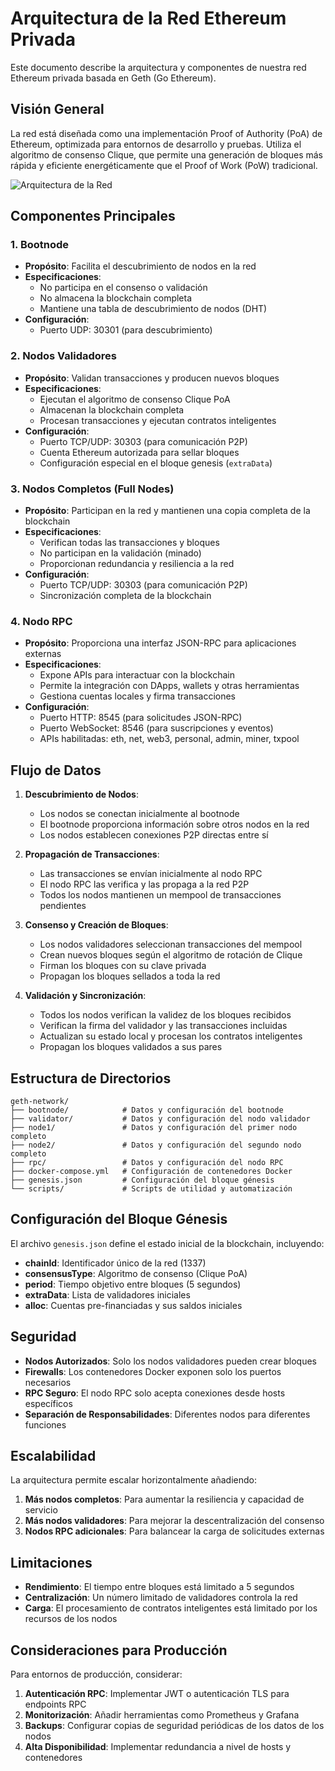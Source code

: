 # Arquitectura de la Red Ethereum Privada

Este documento describe la arquitectura y componentes de nuestra red Ethereum privada basada en Geth (Go Ethereum).

## Visión General

La red está diseñada como una implementación Proof of Authority (PoA) de Ethereum, optimizada para entornos de desarrollo y pruebas. Utiliza el algoritmo de consenso Clique, que permite una generación de bloques más rápida y eficiente energéticamente que el Proof of Work (PoW) tradicional.

![Arquitectura de la Red](../assets/network-architecture.png)

## Componentes Principales

### 1. Bootnode
- **Propósito**: Facilita el descubrimiento de nodos en la red
- **Especificaciones**:
  - No participa en el consenso o validación
  - No almacena la blockchain completa
  - Mantiene una tabla de descubrimiento de nodos (DHT)
- **Configuración**:
  - Puerto UDP: 30301 (para descubrimiento)

### 2. Nodos Validadores
- **Propósito**: Validan transacciones y producen nuevos bloques
- **Especificaciones**:
  - Ejecutan el algoritmo de consenso Clique PoA
  - Almacenan la blockchain completa
  - Procesan transacciones y ejecutan contratos inteligentes
- **Configuración**:
  - Puerto TCP/UDP: 30303 (para comunicación P2P)
  - Cuenta Ethereum autorizada para sellar bloques
  - Configuración especial en el bloque genesis (`extraData`)

### 3. Nodos Completos (Full Nodes)
- **Propósito**: Participan en la red y mantienen una copia completa de la blockchain
- **Especificaciones**:
  - Verifican todas las transacciones y bloques
  - No participan en la validación (minado)
  - Proporcionan redundancia y resiliencia a la red
- **Configuración**:
  - Puerto TCP/UDP: 30303 (para comunicación P2P)
  - Sincronización completa de la blockchain

### 4. Nodo RPC
- **Propósito**: Proporciona una interfaz JSON-RPC para aplicaciones externas
- **Especificaciones**:
  - Expone APIs para interactuar con la blockchain
  - Permite la integración con DApps, wallets y otras herramientas
  - Gestiona cuentas locales y firma transacciones
- **Configuración**:
  - Puerto HTTP: 8545 (para solicitudes JSON-RPC)
  - Puerto WebSocket: 8546 (para suscripciones y eventos)
  - APIs habilitadas: eth, net, web3, personal, admin, miner, txpool

## Flujo de Datos

1. **Descubrimiento de Nodos**:
   - Los nodos se conectan inicialmente al bootnode
   - El bootnode proporciona información sobre otros nodos en la red
   - Los nodos establecen conexiones P2P directas entre sí

2. **Propagación de Transacciones**:
   - Las transacciones se envían inicialmente al nodo RPC
   - El nodo RPC las verifica y las propaga a la red P2P
   - Todos los nodos mantienen un mempool de transacciones pendientes

3. **Consenso y Creación de Bloques**:
   - Los nodos validadores seleccionan transacciones del mempool
   - Crean nuevos bloques según el algoritmo de rotación de Clique
   - Firman los bloques con su clave privada
   - Propagan los bloques sellados a toda la red

4. **Validación y Sincronización**:
   - Todos los nodos verifican la validez de los bloques recibidos
   - Verifican la firma del validador y las transacciones incluidas
   - Actualizan su estado local y procesan los contratos inteligentes
   - Propagan los bloques validados a sus pares

## Estructura de Directorios

```
geth-network/
├── bootnode/            # Datos y configuración del bootnode
├── validator/           # Datos y configuración del nodo validador
├── node1/               # Datos y configuración del primer nodo completo
├── node2/               # Datos y configuración del segundo nodo completo
├── rpc/                 # Datos y configuración del nodo RPC
├── docker-compose.yml   # Configuración de contenedores Docker
├── genesis.json         # Configuración del bloque génesis
└── scripts/             # Scripts de utilidad y automatización
```

## Configuración del Bloque Génesis

El archivo `genesis.json` define el estado inicial de la blockchain, incluyendo:

- **chainId**: Identificador único de la red (1337)
- **consensusType**: Algoritmo de consenso (Clique PoA)
- **period**: Tiempo objetivo entre bloques (5 segundos)
- **extraData**: Lista de validadores iniciales
- **alloc**: Cuentas pre-financiadas y sus saldos iniciales

## Seguridad

- **Nodos Autorizados**: Solo los nodos validadores pueden crear bloques
- **Firewalls**: Los contenedores Docker exponen solo los puertos necesarios
- **RPC Seguro**: El nodo RPC solo acepta conexiones desde hosts específicos
- **Separación de Responsabilidades**: Diferentes nodos para diferentes funciones

## Escalabilidad

La arquitectura permite escalar horizontalmente añadiendo:

1. **Más nodos completos**: Para aumentar la resiliencia y capacidad de servicio
2. **Más nodos validadores**: Para mejorar la descentralización del consenso
3. **Nodos RPC adicionales**: Para balancear la carga de solicitudes externas

## Limitaciones

- **Rendimiento**: El tiempo entre bloques está limitado a 5 segundos
- **Centralización**: Un número limitado de validadores controla la red
- **Carga**: El procesamiento de contratos inteligentes está limitado por los recursos de los nodos

## Consideraciones para Producción

Para entornos de producción, considerar:

1. **Autenticación RPC**: Implementar JWT o autenticación TLS para endpoints RPC
2. **Monitorización**: Añadir herramientas como Prometheus y Grafana
3. **Backups**: Configurar copias de seguridad periódicas de los datos de los nodos
4. **Alta Disponibilidad**: Implementar redundancia a nivel de hosts y contenedores 